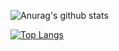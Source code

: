![Anurag's github stats](https://github-readme-stats.vercel.app/api?username=alexxasO&show_icons=true&theme=radical&count_private=true)

[![Top Langs](https://github-readme-stats.vercel.app/api/top-langs/?username=alexxasO&layout=compact)](https://github.com/anuraghazra/github-readme-stats)

